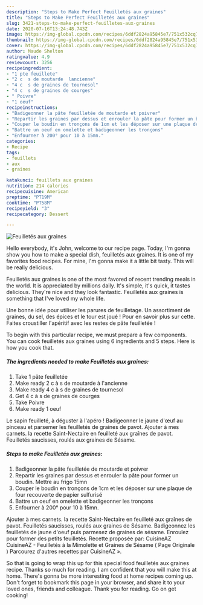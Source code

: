 ```yaml
---
description: "Steps to Make Perfect Feuilletés aux graines"
title: "Steps to Make Perfect Feuilletés aux graines"
slug: 3421-steps-to-make-perfect-feuilletes-aux-graines
date: 2020-07-16T13:24:48.743Z
image: https://img-global.cpcdn.com/recipes/6ddf2824a95845e7/751x532cq70/feuilletes-aux-graines-photo-principale-de-la-recette.jpg
thumbnail: https://img-global.cpcdn.com/recipes/6ddf2824a95845e7/751x532cq70/feuilletes-aux-graines-photo-principale-de-la-recette.jpg
cover: https://img-global.cpcdn.com/recipes/6ddf2824a95845e7/751x532cq70/feuilletes-aux-graines-photo-principale-de-la-recette.jpg
author: Maude Shelton
ratingvalue: 4.9
reviewcount: 3256
recipeingredient:
- "1 pte feuillete"
- "2 c  s de moutarde  lancienne"
- "4 c  s de graines de tournesol"
- "4 c  s de graines de courges"
- " Poivre"
- "1 oeuf"
recipeinstructions:
- "Badigeonner la pâte feuilletée de moutarde et poivrer"
- "Repartir les graines par dessus et enrouler la pâte pour former un boudin. Mettre au frigo 15mn"
- "Couper le boudin en tronçons de 1cm et les déposer sur une plaque de four recouverte de papier sulfurisé"
- "Battre un oeuf en omelette et badigeonner les tronçons"
- "Enfourner à 200° pour 10 à 15mn."
categories:
- Recipe
tags:
- feuillets
- aux
- graines

katakunci: feuillets aux graines 
nutrition: 214 calories
recipecuisine: American
preptime: "PT19M"
cooktime: "PT58M"
recipeyield: "3"
recipecategory: Dessert

---
```



![Feuilletés aux graines](https://img-global.cpcdn.com/recipes/6ddf2824a95845e7/751x532cq70/feuilletes-aux-graines-photo-principale-de-la-recette.jpg)

Hello everybody, it's John, welcome to our recipe page. Today, I'm gonna show you how to make a special dish, feuilletés aux graines. It is one of my favorites food recipes. For mine, I'm gonna make it a little bit tasty. This will be really delicious.

Feuilletés aux graines is one of the most favored of recent trending meals in the world. It is appreciated by millions daily. It's simple, it's quick, it tastes delicious. They're nice and they look fantastic. Feuilletés aux graines is something that I've loved my whole life.

Une bonne idée pour utiliser les parures de feuilletage. Un assortiment de graines, du sel, des épices et le tour est joué ! Pour en savoir plus sur cette. Faites croustiller l&#39;apéritif avec les restes de pâte feuilletée !


To begin with this particular recipe, we must prepare a few components. You can cook feuilletés aux graines using 6 ingredients and 5 steps. Here is how you cook that.

<!--inarticleads1-->

##### The ingredients needed to make Feuilletés aux graines:

1. Take 1 pâte feuilletée
1. Make ready 2 c à s de moutarde à l&#39;ancienne
1. Make ready 4 c à s de graines de tournesol
1. Get 4 c à s de graines de courges
1. Take  Poivre
1. Make ready 1 oeuf


Le sapin feuilleté, à déguster à l&#39;apéro ! Badigeonner le jaune d&#39;œuf au pinceau et parsemer les feuilletés de graines de pavot. Ajouter à mes carnets. la recette Saint-Nectaire en feuilleté aux graînes de pavot. Feuilletés saucisses, roulés aux graines de Sésame. 

<!--inarticleads2-->

##### Steps to make Feuilletés aux graines:

1. Badigeonner la pâte feuilletée de moutarde et poivrer
1. Repartir les graines par dessus et enrouler la pâte pour former un boudin. Mettre au frigo 15mn
1. Couper le boudin en tronçons de 1cm et les déposer sur une plaque de four recouverte de papier sulfurisé
1. Battre un oeuf en omelette et badigeonner les tronçons
1. Enfourner à 200° pour 10 à 15mn.


Ajouter à mes carnets. la recette Saint-Nectaire en feuilleté aux graînes de pavot. Feuilletés saucisses, roulés aux graines de Sésame. Badigeonnez les feuilletés de jaune d&#39;oeuf puis parmesez de graines de sésame. Enroulez pour former des petits feuilletés. Recette proposée par: CuisineAZ CuisineAZ - Feuilletés à la Mimolette et Graines de Sésame ( Page Originale ) Parcourez d&#39;autres recettes par CuisineAZ ». 

So that is going to wrap this up for this special food feuilletés aux graines recipe. Thanks so much for reading. I am confident that you will make this at home. There's gonna be more interesting food at home recipes coming up. Don't forget to bookmark this page in your browser, and share it to your loved ones, friends and colleague. Thank you for reading. Go on get cooking!
